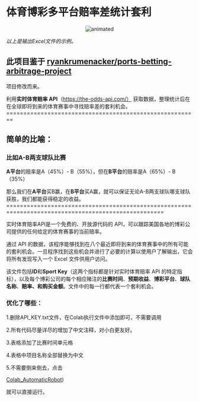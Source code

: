 # 体育博彩多平台赔率差统计套利

<p align="center">
  <img src="https://user-images.githubusercontent.com/113403062/190924275-629eaf18-183c-4781-81a2-fd0337143ba9.jpg" alt="animated"/>
</p>

*以上是输出Excel文件的示例。*

## 此项目鉴于 [ryankrumenacker/ports-betting-arbitrage-project]([https://openai.com](https://github.com/ryankrumenacker/sports-betting-arbitrage-project))

项目修改而来。

利用**实时体育赔率 API**（https://the-odds-api.com/） 获取数据，整理统计后在在全球即将到来的体育赛事中寻找赔率差的套利机会。========================================================
## 简单的比喻：

### 比如A-B两支球队比赛

**A平台**的赔率是A（45%）- B（55%），但在**B平台**的赔率是A（65%）- B（35%）

那么我们在**A平台**买B赢，在**B平台**买A赢，就可以保证无论A-B两支球队哪支球队获胜，我们都能获得稳定的收益。====================================================================================================

实时体育赔率API是一个免费的、开放源代码的 API，可以跟踪美国各地的博彩公司提供的任何给定的体育赛事的当前赔率。

通过 API 的数据，该程序能够找到在八个最近即将到来的体育赛事中的所有可能的套利机会。一旦程序找到这些机会并进行了必要的计算以使用户了解输出，它会将所有发现写入一个 Excel 文件供用户访问。

该文件包括**ID**和**Sport Key**（这两个指标都是针对实时体育赔率 API 的特定指标），以及每个博彩公司的每个相应赌注的**比赛时间**、**预期收益**、**博彩平台**、**球队名称**、**赔率、**和**购买金额**。文件中的每一行都代表一个套利机会。

### 优化了哪些：

1.删除API_KEY.txt文件，在Colab执行文件中添加即可，不需要调用

2.所有代码尽量详尽的增加了中文注释，对小白更友好。

3.表格添加了比赛时间单元格

4.表格中项目名称全部替换为中文

5.不需要倒来倒去，点击

 [Colab_AutomaticRobot]([https://colab.research.google.com/drive/12AEObDy5F6VkHBSCQ605j6MpicLm1Q8Y#scrollTo=9d71f761)) 

就可以直接运行。


